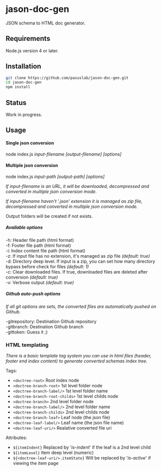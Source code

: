 # jason-doc-gen

JSON schema to HTML doc generator.

## Requirements

Node.js version 4 or later.

## Installation
```sh
git clone https://github.com/pasuslab/jason-doc-gen.git
cd jason-doc-gen
npm install
```

## Status
Work in progress.

## Usage

#### Single json conversion

node index.js _input-filename_ _[output-filename]_ _[options]_

#### Multiple json conversion

node index.js _input-path_ _[output-path]_ _[options]_

_If input-filename is an URL, it will be downloaded, decompressed and converted in multiple json conversion mode._

_If input-filename haven't '.json' extension it is managed as zip file, decompressed and converted in multiple json conversion mode._

Output folders will be created if not exists.

##### Available options

-h: Header file path (html format)<br>
-f: Footer file path (html format)<br>
-i: Index content file path (html format)<br>
-z: If input file has no extension, it's managed as zip file _(default: true)_<br>
-d: Directory deep level. If input is a zip, you can set how many directory bypass before check for files _(default: 1)_<br>
-c: Clear downloaded files. If true, downloaded files are deleted after conversion _(default: true)_<br>
-v: Verbose output _(default: true)_<br>

##### Github auto-push options
_If all git options are sets, the converted files are automatically pushed on Github._

-gitrepository: Destination Github repository<br>
-gitbranch: Destination Github branch<br>
-gittoken: Guess it ;)<br>

### HTML templating
_There is a basic template tag system you can use in html files (header, footer end index content) to generate converted schemas index tree._

Tags:
* `<doctree-root>` Root index node
* `<doctree-branch-root>` 1st level folder node
* `<doctree-branch-label/>` 1st level folder name
* `<doctree-branch-root-childs>` 1st level childs node
* `<doctree-branch>` 2nd level folder node
* `<doctree-branch-label/>` 2nd level folder name
* `<doctree-branch-childs>` 2nd level childs node
* `<doctree-branch-leaf>` Leaf node (the json file)
* `<doctree-leaf-label/>` Leaf name (the json file name)
* `<doctree-leaf-uri/>` Realative converted file uri

Attributes:
* `${itemIndent}` Replaced by '_is-indent_' if the leaf is a 2nd level child
* `${itemLevel}` Item deep level (numeric)
* `${<doctree-leaf-uri/>.itemState}` Will be replaced by '_is-active_' if viewing the item page
